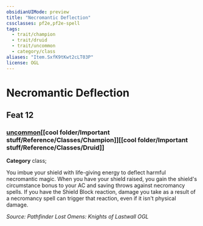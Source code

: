 ```yaml
---
obsidianUIMode: preview
title: "Necromantic Deflection"
cssclasses: pf2e,pf2e-spell
tags:
  - trait/champion
  - trait/druid
  - trait/uncommon
  - category/class
aliases: "Item.SxfK9tKwt2cLT03P"
license: OGL
---
```

# Necromantic Deflection
## Feat 12
### [uncommon](cool%20folder/Important%20stuff/Bestiary/zz_traits/uncommon.md "Uncommon Rarity Trait")[[cool folder/Important stuff/Reference/Classes/Champion]][[cool folder/Important stuff/Reference/Classes/Druid]]

**Category** class; 




You imbue your shield with life-giving energy to deflect harmful necromantic magic. When you have your shield raised, you gain the shield's circumstance bonus to your AC and saving throws against necromancy spells. If you have the Shield Block reaction, damage you take as a result of a necromancy spell can trigger that reaction, even if it isn't physical damage.

*Source: Pathfinder Lost Omens: Knights of Lastwall*
*OGL*